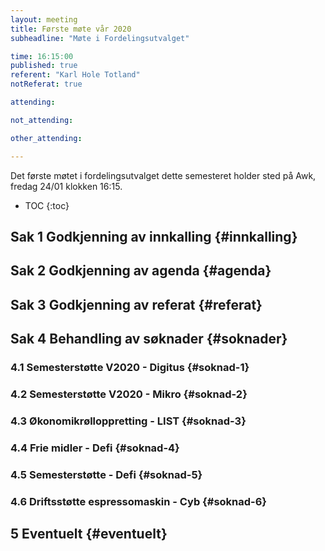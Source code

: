 ```yaml
---
layout: meeting
title: Første møte vår 2020
subheadline: "Møte i Fordelingsutvalget"

time: 16:15:00
published: true
referent: "Karl Hole Totland"
notReferat: true

attending:

not_attending:

other_attending:

---
```


Det første møtet i fordelingsutvalget dette semesteret holder sted på Awk, fredag 24/01 klokken 16:15.

* TOC
{:toc}

## Sak 1 Godkjenning av innkalling {#innkalling}

## Sak 2 Godkjenning av agenda {#agenda}

## Sak 3 Godkjenning av referat {#referat}

## Sak 4 Behandling av søknader {#soknader}

### 4.1 Semesterstøtte V2020 - Digitus {#soknad-1}

### 4.2 Semesterstøtte V2020 - Mikro {#soknad-2}

### 4.3 Økonomikrølloppretting - LIST {#soknad-3}

### 4.4 Frie midler - Defi {#soknad-4}

### 4.5 Semesterstøtte - Defi {#soknad-5}

### 4.6 Driftsstøtte espressomaskin - Cyb {#soknad-6}

## 5 Eventuelt {#eventuelt}
